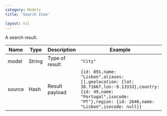```yaml
---
category: Models
title: 'Search Item'

layout: nil
---
```

A search result.

|         Name        |   Type   |                   Description                   |                            Example                            |
| ------------------- | -------- | ----------------------------------------------- | ------------------------------------------------------------- |
| model               | String   | Type of result                                  | ```"City"```                                                  |
| source              | Hash     | Result payload                                  | ```{id: 891,name: "Lisbon",aliases: [],geolocation: {lat: 38.71667,lon:-9.13333},country: {id: 49,name: "Portugal",isocode: "PT"},region: {id: 2646,name: "Lisbon",isocode: null}}```                        |
